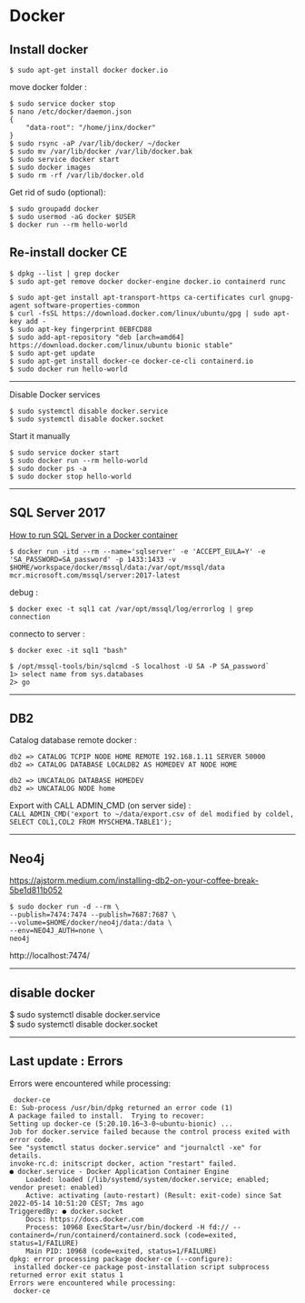 # Docker

## Install docker

`$ sudo apt-get install docker docker.io`

move docker folder :

```
$ sudo service docker stop
$ nano /etc/docker/daemon.json
{
    "data-root": "/home/jinx/docker"
}
$ sudo rsync -aP /var/lib/docker/ ~/docker
$ sudo mv /var/lib/docker /var/lib/docker.bak
$ sudo service docker start
$ sudo docker images
$ sudo rm -rf /var/lib/docker.old
```

Get rid of sudo (optional):

```
$ sudo groupadd docker
$ sudo usermod -aG docker $USER
$ docker run --rm hello-world
```

## Re-install docker CE

```
$ dpkg --list | grep docker 
$ sudo apt-get remove docker docker-engine docker.io containerd runc 

$ sudo apt-get install apt-transport-https ca-certificates curl gnupg-agent software-properties-common 
$ curl -fsSL https://download.docker.com/linux/ubuntu/gpg | sudo apt-key add - 
$ sudo apt-key fingerprint 0EBFCD88 
$ sudo add-apt-repository "deb [arch=amd64] https://download.docker.com/linux/ubuntu bionic stable" 
$ sudo apt-get update 
$ sudo apt-get install docker-ce docker-ce-cli containerd.io 
$ sudo docker run hello-world 

```

---

Disable Docker services

``` 
$ sudo systemctl disable docker.service   
$ sudo systemctl disable docker.socket 
```

Start it manually

`$ sudo service docker start`  
`$ sudo docker run --rm hello-world`  
`$ sudo docker ps -a`  
`$ sudo docker stop hello-world`  

---
## SQL Server 2017

[How to run SQL Server in a Docker container](https://blog.logrocket.com/docker-sql-server/)

```
$ docker run -itd --rm --name='sqlserver' -e 'ACCEPT_EULA=Y' -e   'SA_PASSWORD=SA_password' -p 1433:1433 -v $HOME/workspace/docker/mssql/data:/var/opt/mssql/data  mcr.microsoft.com/mssql/server:2017-latest
```

debug :

`$ docker exec -t sql1 cat /var/opt/mssql/log/errorlog | grep connection`

connecto to server :

`$ docker exec -it sql1 "bash"` 

```
$ /opt/mssql-tools/bin/sqlcmd -S localhost -U SA -P SA_password` 
1> select name from sys.databases 
2> go 
```
---

## DB2

Catalog database remote docker :  
```
db2 => CATALOG TCPIP NODE HOME REMOTE 192.168.1.11 SERVER 50000
db2 => CATALOG DATABASE LOCALDB2 AS HOMEDEV AT NODE HOME

db2 => UNCATALOG DATABASE HOMEDEV
db2 => UNCATALOG NODE home
```
Export with CALL ADMIN_CMD (on server side) :  
`CALL ADMIN_CMD('export to ~/data/export.csv of del modified by coldel, SELECT COL1,COL2 FROM MYSCHEMA.TABLE1');`

---


## Neo4j
https://ajstorm.medium.com/installing-db2-on-your-coffee-break-5be1d811b052

```
$ sudo docker run -d --rm \  
--publish=7474:7474 --publish=7687:7687 \  
--volume=$HOME/docker/neo4j/data:/data \  
--env=NEO4J_AUTH=none \
neo4j
```

http://localhost:7474/

---

## disable docker 
$ sudo systemctl disable docker.service   
$ sudo systemctl disable docker.socket  

---

## Last update : Errors

Errors were encountered while processing:  

```
 docker-ce  
E: Sub-process /usr/bin/dpkg returned an error code (1)  
A package failed to install.  Trying to recover:  
Setting up docker-ce (5:20.10.16~3-0~ubuntu-bionic) ...  
Job for docker.service failed because the control process exited with error code.  
See "systemctl status docker.service" and "journalctl -xe" for details.  
invoke-rc.d: initscript docker, action "restart" failed.  
● docker.service - Docker Application Container Engine  
	Loaded: loaded (/lib/systemd/system/docker.service; enabled; vendor preset: enabled)  
	Active: activating (auto-restart) (Result: exit-code) since Sat 2022-05-14 10:51:20 CEST; 7ms ago  
TriggeredBy: ● docker.socket  
	Docs: https://docs.docker.com  
	Process: 10968 ExecStart=/usr/bin/dockerd -H fd:// --containerd=/run/containerd/containerd.sock (code=exited, status=1/FAILURE)  
	Main PID: 10968 (code=exited, status=1/FAILURE)  
dpkg: error processing package docker-ce (--configure):  
 installed docker-ce package post-installation script subprocess returned error exit status 1  
Errors were encountered while processing:  
 docker-ce  
```
